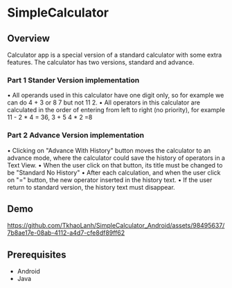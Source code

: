 # SimpleCalculator
## Overview
Calculator app is a special version of a standard calculator with some extra features. The calculator has two versions, standard and advance.

### Part 1 Stander Version implementation
• All operands used in this calculator have one digit only, so for example we can do 4 + 3 or 8 7 but not 11 2.
• All operators in this calculator are calculated in the order of entering from left to right (no priority), for example 11 - 2 * 4 = 36, 3 + 5 4 * 2 =8

### Part 2 Advance Version implementation
• Clicking on "Advance With History" button moves the calculator to an advance mode, where the calculator could save the history of operators in a Text View.
• When the user click on that button, its title must be changed to be "Standard No History"
• After each calculation, and when the user click on "=" button, the new operator inserted in the history text.
• If the user return to standard version, the history text must disappear.

## Demo
https://github.com/TkhaoLanh/SimpleCalculator_Android/assets/98495637/7b8ae17e-08ab-4112-a4d7-cfe8df89ff62

## Prerequisites
- Android
- Java

